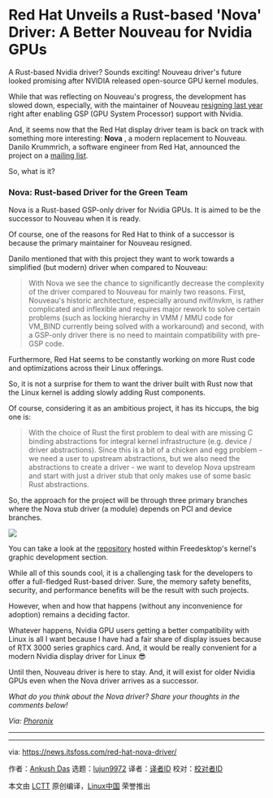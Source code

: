 [#]: subject: "Red Hat Unveils a Rust-based 'Nova' Driver: A Better Nouveau for Nvidia GPUs"
[#]: via: "https://news.itsfoss.com/red-hat-nova-driver/"
[#]: author: "Ankush Das https://news.itsfoss.com/author/ankush/"
[#]: collector: "lujun9972/lctt-scripts-1705972010"
[#]: translator: " "
[#]: reviewer: " "
[#]: publisher: " "
[#]: url: " "

Red Hat Unveils a Rust-based 'Nova' Driver: A Better Nouveau for Nvidia GPUs
======
A Rust-based Nvidia driver? Sounds exciting!
Nouveau driver's future looked promising after NVIDIA released open-source GPU kernel modules.

While that was reflecting on Nouveau's progress, the development has slowed down, especially, with the maintainer of Nouveau [resigning last year][1] right after enabling GSP (GPU System Processor) support with Nvidia.

And, it seems now that the Red Hat display driver team is back on track with something more interesting: **Nova** , a modern replacement to Nouveau. Danilo Krummrich, a software engineer from Red Hat, announced the project on a [mailing list][2].

So, what is it?

### Nova: Rust-based Driver for the Green Team

Nova is a Rust-based GSP-only driver for Nvidia GPUs. It is aimed to be the successor to Nouveau when it is ready.

Of course, one of the reasons for Red Hat to think of a successor is because the primary maintainer for Nouveau resigned.

Danilo mentioned that with this project they want to work towards a simplified (but modern) driver when compared to Nouveau:

> With Nova we see the chance to significantly decrease the complexity of the driver compared to Nouveau for mainly two reasons. First, Nouveau's historic architecture, especially around nvif/nvkm, is rather complicated and inflexible and requires major rework to solve certain problems (such as locking hierarchy in VMM / MMU code for VM_BIND currently being solved with a workaround) and
>  second, with a GSP-only driver there is no need to maintain compatibility with pre-GSP code.

Furthermore, Red Hat seems to be constantly working on more Rust code and optimizations across their Linux offerings.

So, it is not a surprise for them to want the driver built with Rust now that the Linux kernel is adding slowly adding Rust components.

Of course, considering it as an ambitious project, it has its hiccups, the big one is:

> With the choice of Rust the first problem to deal with are missing C binding abstractions for integral kernel infrastructure (e.g. device / driver abstractions). Since this is a bit of a chicken and egg problem - we need a user to upstream abstractions, but we also need the abstractions to create a driver - we want to develop Nova upstream and start with just a driver stub that only makes use of some basic Rust abstractions.

So, the approach for the project will be through three primary branches where the Nova stub driver (a module) depends on PCI and device branches.

![][3]

You can take a look at the [repository][4] hosted within Freedesktop's kernel's graphic development section.

While all of this sounds cool, it is a challenging task for the developers to offer a full-fledged Rust-based driver. Sure, the memory safety benefits, security, and performance benefits will be the result with such projects.

However, when and how that happens (without any inconvenience for adoption) remains a deciding factor.

Whatever happens, Nvidia GPU users getting a better compatibility with Linux is all I want because I have had a fair share of display issues because of RTX 3000 series graphics card. And, it would be really convenient for a modern Nvidia display driver for Linux 😎

Until then, Nouveau driver is here to stay. And, it will exist for older Nvidia GPUs even when the Nova driver arrives as a successor.

_What do you think about the Nova driver? Share your thoughts in the comments below!_

_Via:_ [_Phoronix_][5]

* * *

--------------------------------------------------------------------------------

via: https://news.itsfoss.com/red-hat-nova-driver/

作者：[Ankush Das][a]
选题：[lujun9972][b]
译者：[译者ID](https://github.com/译者ID)
校对：[校对者ID](https://github.com/校对者ID)

本文由 [LCTT](https://github.com/LCTT/TranslateProject) 原创编译，[Linux中国](https://linux.cn/) 荣誉推出

[a]: https://news.itsfoss.com/author/ankush/
[b]: https://github.com/lujun9972
[1]: https://lists.freedesktop.org/archives/nouveau/2023-September/043239.html
[2]: https://lore.kernel.org/dri-devel/Zfsj0_tb-0-tNrJy@cassiopeiae/
[3]: https://news.itsfoss.com/content/images/2024/03/nova-driver.jpg
[4]: https://gitlab.freedesktop.org/drm/nova
[5]: https://www.phoronix.com/news/Red-Hat-Nova-Rust-Abstractions
